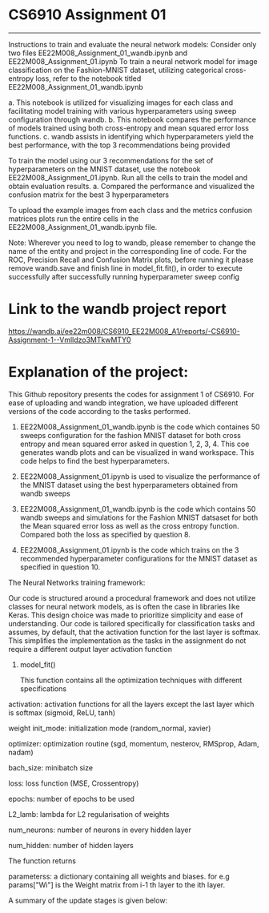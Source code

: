# CS6910 Assignment 01
----
Instructions to train and evaluate the neural network models:
Consider only two files EE22M008_Assignment_01_wandb.ipynb and EE22M008_Assignment_01.ipynb
To train a neural network model for image classification on the Fashion-MNIST dataset, utilizing categorical cross-entropy loss, refer to the notebook titled EE22M008_Assignment_01_wandb.ipynb

a. This notebook is utilized for visualizing images for each class and facilitating model training with various hyperparameters using sweep configuration through wandb.
b. This notebook compares the performance of models trained using both cross-entropy and mean squared error loss functions.
c. wandb assists in identifying which hyperparameters yield the best performance, with the top 3 recommendations being provided 

To train the model using our 3 recommendations for the set of hyperparameters on the MNIST dataset, use the notebook EE22M008_Assignment_01.ipynb. Run all the cells to train the model and obtain evaluation results.
a. Compared the performance and visualized the confusion matrix for the best 3 hyperparameters

To upload the example images from each class and the metrics confusion matrices plots run the entire cells in the  EE22M008_Assignment_01_wandb.ipynb file.

Note: Wherever you need to log to wandb, please remember to change the name of the entity and project in the corresponding line of code. For the ROC, Precision Recall and Confusion Matrix plots, before running it please remove wandb.save and finish line in model_fit.fit(), in order to execute successfully after successfully running hyperparameter sweep config

# Link to the wandb project report
https://wandb.ai/ee22m008/CS6910_EE22M008_A1/reports/-CS6910-Assignment-1--Vmlldzo3MTkwMTY0

# Explanation of the project:
This Github repository presents the codes for assignment 1 of CS6910. For ease of uploading and wandb integration, we have uploaded different versions of the code according to the tasks performed.

1. EE22M008_Assignment_01_wandb.ipynb is the code which containes 50 sweeps configuration for the fashion MNIST dataset for both cross entropy and mean squared error asked in question 1, 2, 3, 4. This coe generates wandb plots and can be visualized in wand workspace. This code helps to find the best hyperparameters.

2. EE22M008_Assignment_01.ipynb is used to visualize the performance of the MNIST dataset using the best hyperparameters obtained from wandb sweeps

3. EE22M008_Assignment_01_wandb.ipynb is the code which contains 50 wandb sweeps and simulations for the Fashion MNIST datsaset for both the Mean squared error loss as well as the cross entropy function. Compared both the loss as specified by question 8.

4. EE22M008_Assignment_01.ipynb is the code which trains on the 3 recommended hyperparameter configurations for the MNIST dataset as specified in question 10.

The Neural Networks training framework:

Our code is structured around a procedural framework and does not utilize classes for neural network models, as is often the case in libraries like Keras. This design choice was made to prioritize simplicity and ease of understanding. Our code is tailored specifically for classification tasks and assumes, by default, that the activation function for the last layer is softmax. This simplifies the implementation as the tasks in the assignment do not require a different output layer activation function

1. model_fit()

   This function contains all the optimization techniques with different specifications

activation: activation functions for all the layers except the last layer which is softmax 
 (sigmoid, ReLU, tanh)

weight init_mode: initialization mode 
 (random_normal, xavier)

optimizer: optimization routine 
 (sgd, momentum, nesterov, RMSprop, Adam, nadam)

bach_size: minibatch size

loss: loss function 
 (MSE, Crossentropy)

epochs: number of epochs to be used

L2_lamb: lambda for L2 regularisation of weights

num_neurons: number of neurons in every hidden layer

num_hidden: number of hidden layers

The function returns

parameterss: a dictionary containing all weights and biases. for e.g params["Wi"] is the Weight matrix from i-1 th layer to the ith layer.

A summary of the update stages is given below:
